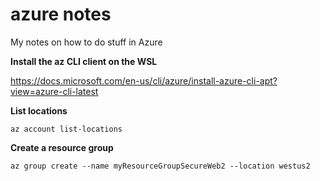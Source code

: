 # azure notes
My notes on how to do stuff in Azure

**Install the az CLI client on the WSL**

https://docs.microsoft.com/en-us/cli/azure/install-azure-cli-apt?view=azure-cli-latest

**List locations**
```
az account list-locations
```

**Create a resource group**
```
az group create --name myResourceGroupSecureWeb2 --location westus2
```

